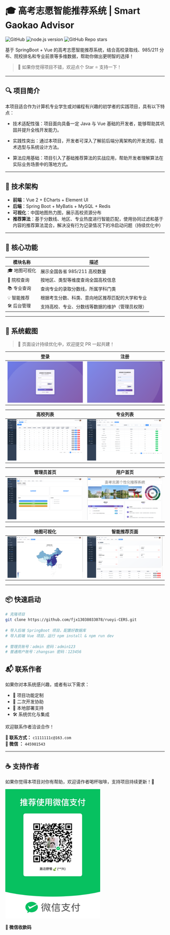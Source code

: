 # 🎓 高考志愿智能推荐系统 | Smart Gaokao Advisor

![GitHub](https://img.shields.io/github/license/ruoyi-CERS/gkvr_system_frontend)
![node.js version](https://img.shields.io/badge/nodejs-18+-orange.svg)
![GitHub Repo stars](https://img.shields.io/github/stars/ruoyi-CERS/gkvr_system_frontend)

基于 SpringBoot + Vue 的高考志愿智能推荐系统，结合高校录取线、985/211 分布、院校排名和专业前景等多维数据，帮助你做出更明智的选择！

> 📌 如果你觉得项目不错，欢迎点个 Star ⭐ 支持一下！

---

## 🔍 项目简介

本项目适合作为计算机专业学生或对编程有兴趣的初学者的实践项目，具有以下特点：

- 技术适配性强：项目面向具备一定 Java 与 Vue 基础的开发者，能够帮助其巩固并提升全栈开发能力。

- 实践性突出：通过本项目，开发者可深入了解前后端分离架构的开发流程、技术选型与系统设计方法。

- 算法应用基础：项目引入了基础推荐算法的实战应用，帮助开发者理解算法在实际业务场景中的落地方式。

---

## 🚀 技术架构

- **前端**：Vue 2 + ECharts + Element UI
- **后端**：Spring Boot + MyBatis + MySQL + Redis
- **可视化**：中国地图热力图，展示高校资源分布
- **推荐算法**：基于分数线、地区、专业热度进行智能匹配，使用协同过滤和基于内容的推荐算法混合，解决没有行为记录情况下的冷启动问题（持续优化中）

---

## 🧩 核心功能

| 模块名称     | 描述                                                         |
|--------------|--------------------------------------------------------------|
| 🎓 地图可视化 | 展示全国各省 985/211 高校数量        |
| 🏫 院校查询   | 按地区、类型等维度查询全国高校信息                   |
| 📚 专业查询   | 查询专业的录取分数线，所属学科门类                       |
| 💡 智能推荐   | 根据考生分数、科类、意向地区推荐匹配的大学和专业           |
| 🛠️ 后台管理  | 支持高校、专业、分数线等数据的维护（管理员权限）          |

---

## 📸 系统截图

> 🚧 页面设计持续优化中，欢迎提交 PR 一起共建！

| 登录            | 注册          |
|----------------------|----------------------|
| ![login](./screenshots/login.png) | ![register](./screenshots/register.png) |

| 高校列表            | 专业列表          |
|----------------------|----------------------|
| ![university](./screenshots/university.png) | ![major](./screenshots/major.png) |

| 管理员首页            | 用户首页          |
|----------------------|----------------------|
| ![admin](./screenshots/index2.png) | ![user](./screenshots/index1.png) |


| 地图可视化            | 智能推荐页面          |
|----------------------|----------------------|
| ![map](./screenshots/map.png) | ![recommend](./screenshots/recommend.png) |



---

## 📦 快速启动

```bash
# 克隆项目
git clone https://github.com/fjx13038033078/ruoyi-CERS.git

# 导入后端 SpringBoot 项目，配置好数据库
# 导入前端 Vue 项目，运行 npm install & npm run dev

# 管理员账号：admin 密码：admin123
# 普通用户账号：zhangsan 密码：123456 
```


## 📬 联系作者

如果你对本系统感兴趣，或者有以下需求：

- 🌟 项目功能定制
- 🚀 二次开发协助
- 🧩 本地部署支持
- 🛠️ 系统优化与集成

欢迎联系作者洽谈合作！

**📧 联系方式：** `c1111111c@163.com`  
**💬 微信 ：** `445981543`  

---

## ☕ 支持作者

如果你觉得本项目对你有帮助，欢迎请作者喝杯咖啡，支持项目持续更新！🎉

<img src="screenshots/wechat_donate.png" alt="微信收款码" width="300" />

**📱 微信收款码**


